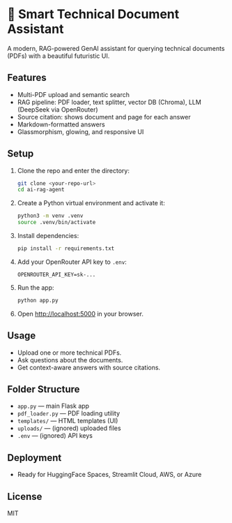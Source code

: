 # 📘 Smart Technical Document Assistant

A modern, RAG-powered GenAI assistant for querying technical documents (PDFs) with a beautiful futuristic UI.

## Features
- Multi-PDF upload and semantic search
- RAG pipeline: PDF loader, text splitter, vector DB (Chroma), LLM (DeepSeek via OpenRouter)
- Source citation: shows document and page for each answer
- Markdown-formatted answers
- Glassmorphism, glowing, and responsive UI

## Setup
1. Clone the repo and enter the directory:
   ```bash
   git clone <your-repo-url>
   cd ai-rag-agent
   ```
2. Create a Python virtual environment and activate it:
   ```bash
   python3 -m venv .venv
   source .venv/bin/activate
   ```
3. Install dependencies:
   ```bash
   pip install -r requirements.txt
   ```
4. Add your OpenRouter API key to `.env`:
   ```
   OPENROUTER_API_KEY=sk-...
   ```
5. Run the app:
   ```bash
   python app.py
   ```
6. Open [http://localhost:5000](http://localhost:5000) in your browser.

## Usage
- Upload one or more technical PDFs.
- Ask questions about the documents.
- Get context-aware answers with source citations.

## Folder Structure
- `app.py` — main Flask app
- `pdf_loader.py` — PDF loading utility
- `templates/` — HTML templates (UI)
- `uploads/` — (ignored) uploaded files
- `.env` — (ignored) API keys

## Deployment
- Ready for HuggingFace Spaces, Streamlit Cloud, AWS, or Azure

## License
MIT
